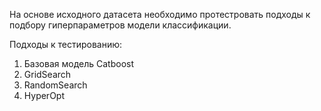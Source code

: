 На основе исходного датасета необходимо протестровать подходы к подбору гиперпараметров модели классификации.

Подходы к тестированию:
1) Базовая модель Catboost
2) GridSearch
3) RandomSearch
4) HyperOpt

